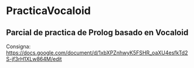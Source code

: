 # PracticaVocaloid
## Parcial de practica de Prolog basado en Vocaloid
Consigna: https://docs.google.com/document/d/1xbXPZnhwyK5FSHR_oaXU4esfkTd2S-jf3rH1XLw864M/edit
